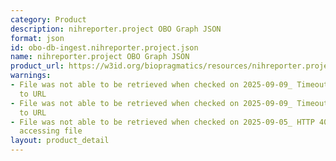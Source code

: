 ```yaml
---
category: Product
description: nihreporter.project OBO Graph JSON
format: json
id: obo-db-ingest.nihreporter.project.json
name: nihreporter.project OBO Graph JSON
product_url: https://w3id.org/biopragmatics/resources/nihreporter.project/nihreporter.project.json
warnings:
- File was not able to be retrieved when checked on 2025-09-09_ Timeout connecting
  to URL
- File was not able to be retrieved when checked on 2025-09-09_ Timeout connecting
  to URL
- File was not able to be retrieved when checked on 2025-09-05_ HTTP 404 error when
  accessing file
layout: product_detail
---
```

